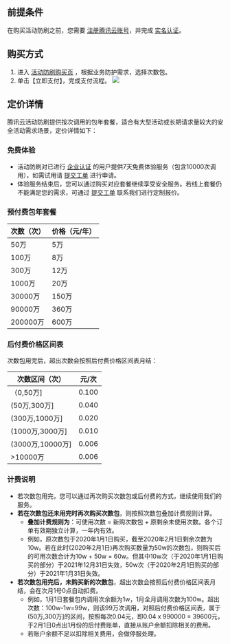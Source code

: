 ## 前提条件
在购买活动防刷之前，您需要 [注册腾讯云账号](https://cloud.tencent.com/document/product/378/17985)，并完成 [实名认证]( https://cloud.tencent.com/document/product/378/3629)。
## 购买方式
1. 进入 [活动防刷购买页](https://buy.cloud.tencent.com/aa) ，根据业务防护需求，选择次数包。
2. 单击【立即支付】，完成支付流程。
![](https://main.qcloudimg.com/raw/615b78e53f30b059e1d520e23a6302fb.png)

## 定价详情
腾讯云活动防刷提供按次调用的包年套餐，适合有大型活动或长期请求量较大的安全活动需求场景，定价详情如下：
### 免费体验
- 活动防刷对已进行 [企业认证](https://cloud.tencent.com/document/product/378/10496) 的用户提供7天免费体验服务（包含10000次调用），如需试用请 [提交工单](https://console.cloud.tencent.com/workorder/category?level1_id=141&level2_id=645&source=0&data_title=%E6%B4%BB%E5%8A%A8%E9%98%B2%E5%88%B7AA&level3_id=646&radio_title=%E7%BD%91%E7%AB%99%E5%8A%9F%E8%83%BD&queue=15&scene_code=30264&step=2) 进行申请。
- 体验服务结束后，您可以通过购买对应套餐继续享受安全服务。若线上套餐仍不能满足您的需求，可通过 [提交工单](https://console.cloud.tencent.com/workorder/category?level1_id=141&level2_id=645&source=0&data_title=T-Sec-%E5%A4%A9%E5%BE%A1%E6%B4%BB%E5%8A%A8%E9%98%B2%E5%88%B7&level3_id=654&radio_title=%E4%BB%B7%E6%A0%BC%E5%92%A8%E8%AF%A2&queue=3&scene_code=30276&step=2) 联系我们进行定制报价。

### 预付费包年套餐

| 次数（次） | 价格（元/年） | 
|---------|---------|
|50万|	5万|
|100万|	8万|
|300万	|12万|
|1000万	|20万|
|30000万	|150万|
|90000万	|360万|
|200000万|	600万|

### 后付费价格区间表
次数包用完后，超出次数会按照后付费价格区间表月结：

| 次数区间（次） | 元/次 | 
|---------|---------|
|（0,50万]|	0.100|
|(50万,300万]|	0.040|
|(300万,1000万]|	0.020|
|(1000万,3000万]	|0.010|
|(3000万,10000万]|	0.006|
|>10000万	|0.006|

### 计费说明
- 若次数包用完，您可以通过再次购买次数包或后付费的方式，继续使用我们的服务。
- **若在次数包还未用完时再次购买次数包**，则按照次数包叠加计费规则计算。
	- **叠加计费规则为**：可使用次数 = 新购次数包 + 原剩余未使用次数。各个订单有效期独立计算，一年内有效。
	- 例如，原次数包于2020年1月1日购买，截至2020年2月1日剩余次数为10w。若在此时(2020年2月1日)再次购买数量为50w的次数包，则购买后的可用次数合计为10w + 50w = 60w。但其中10w次（于2020年1月1日购买的部分）于2021年12月31日失效，50w次（于2020年2月1日购买的部分）于2021年1月31日失效。
- **若次数包用完后，未购买新的次数包**，超出次数会按照后付费价格区间表月结，会在次月1号0点自动扣费。
	- 例如，1月1日套餐包内调用次余额为1w，1月全月调用次数为100w。超出次数：100w-1w=99w，则该99万次调用，对照后付费价格区间表，属于(50万,300万]的区间，按照每次0.04元，即0.04 x 990000 = 39600元，于2月1日0点出1月份的后付费账单，直接从账户余额扣除相关的费用。
	- 若账户余额不足以扣除相关费用，会做停服处理。


